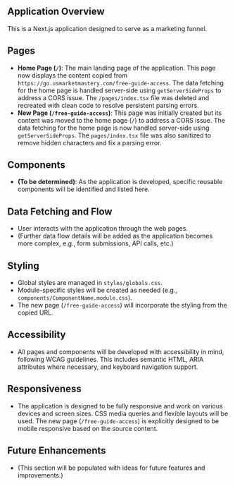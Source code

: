 ## Application Overview

This is a Next.js application designed to serve as a marketing funnel.

## Pages

- **Home Page (`/`)**: The main landing page of the application. This page now displays the content copied from `https://go.usmarketmastery.com/free-guide-access`. The data fetching for the home page is handled server-side using `getServerSideProps` to address a CORS issue. The `/pages/index.tsx` file was deleted and recreated with clean code to resolve persistent parsing errors.
- **New Page (`/free-guide-access`)**: This page was initially created but its content was moved to the home page (`/`) to address a CORS issue. The data fetching for the home page is now handled server-side using `getServerSideProps`. The `pages/index.tsx` file was also sanitized to remove hidden characters and fix a parsing error.

## Components 

- **(To be determined)**: As the application is developed, specific reusable components will be identified and listed here.

## Data Fetching and Flow

- User interacts with the application through the web pages.
- (Further data flow details will be added as the application becomes more complex, e.g., form submissions, API calls, etc.)

## Styling

- Global styles are managed in `styles/globals.css`.
- Module-specific styles will be created as needed (e.g., `components/ComponentName.module.css`).
- The new page (`/free-guide-access`) will incorporate the styling from the copied URL.

## Accessibility

- All pages and components will be developed with accessibility in mind, following WCAG guidelines. This includes semantic HTML, ARIA attributes where necessary, and keyboard navigation support.

## Responsiveness

- The application is designed to be fully responsive and work on various devices and screen sizes. CSS media queries and flexible layouts will be used. The new page (`/free-guide-access`) is explicitly designed to be mobile responsive based on the source content.

## Future Enhancements


- (This section will be populated with ideas for future features and improvements.)